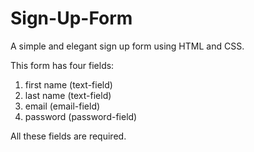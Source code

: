 # Sign-Up-Form
A simple and elegant sign up form using HTML and CSS.

This form has four fields:
1. first name (text-field)
2. last name (text-field)
3. email (email-field)
4. password (password-field)

All these fields are required.
